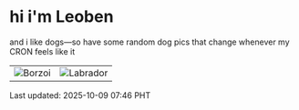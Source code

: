 # hi i'm Leoben

and i like dogs—so have some random dog pics that change whenever my CRON feels like it

|  |  |
|--------|----------|
| ![Borzoi](https://random-dog-vercel.vercel.app/api/random-borzoi?v=1759967170) | ![Labrador](https://random-dog-vercel.vercel.app/api/random-labrador?v=1759967170) |

Last updated: 2025-10-09 07:46 PHT

